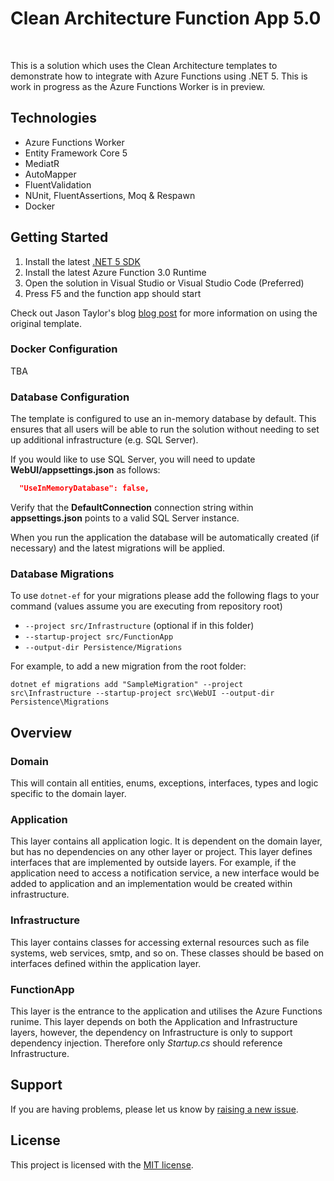  # Clean Architecture Function App 5.0
<br/>

This is a solution which uses the Clean Architecture templates to demonstrate how to integrate with Azure Functions using .NET 5. This is work in progress as the Azure Functions Worker is in preview.

## Technologies

* Azure Functions Worker
* Entity Framework Core 5
* MediatR
* AutoMapper
* FluentValidation
* NUnit, FluentAssertions, Moq & Respawn
* Docker

## Getting Started

1. Install the latest [.NET 5 SDK](https://dotnet.microsoft.com/download/dotnet/5.0)
2. Install the latest Azure Function 3.0 Runtime
3. Open the solution in Visual Studio or Visual Studio Code (Preferred)
4. Press F5 and the function app should start

Check out Jason Taylor's blog [blog post](https://jasontaylor.dev/clean-architecture-getting-started/) for more information on using the original template.

### Docker Configuration
TBA

### Database Configuration

The template is configured to use an in-memory database by default. This ensures that all users will be able to run the solution without needing to set up additional infrastructure (e.g. SQL Server).

If you would like to use SQL Server, you will need to update **WebUI/appsettings.json** as follows:

```json
  "UseInMemoryDatabase": false,
```

Verify that the **DefaultConnection** connection string within **appsettings.json** points to a valid SQL Server instance. 

When you run the application the database will be automatically created (if necessary) and the latest migrations will be applied.

### Database Migrations

To use `dotnet-ef` for your migrations please add the following flags to your command (values assume you are executing from repository root)

* `--project src/Infrastructure` (optional if in this folder)
* `--startup-project src/FunctionApp`
* `--output-dir Persistence/Migrations`

For example, to add a new migration from the root folder:

 `dotnet ef migrations add "SampleMigration" --project src\Infrastructure --startup-project src\WebUI --output-dir Persistence\Migrations`

## Overview

### Domain

This will contain all entities, enums, exceptions, interfaces, types and logic specific to the domain layer.

### Application

This layer contains all application logic. It is dependent on the domain layer, but has no dependencies on any other layer or project. This layer defines interfaces that are implemented by outside layers. For example, if the application need to access a notification service, a new interface would be added to application and an implementation would be created within infrastructure.

### Infrastructure

This layer contains classes for accessing external resources such as file systems, web services, smtp, and so on. These classes should be based on interfaces defined within the application layer.

### FunctionApp

This layer is the entrance to the application and utilises the Azure Functions runime. This layer depends on both the Application and Infrastructure layers, however, the dependency on Infrastructure is only to support dependency injection. Therefore only *Startup.cs* should reference Infrastructure.

## Support

If you are having problems, please let us know by [raising a new issue](https://github.com/swilkodev/CleanFunc50/issues/new/choose).

## License

This project is licensed with the [MIT license](LICENSE).
